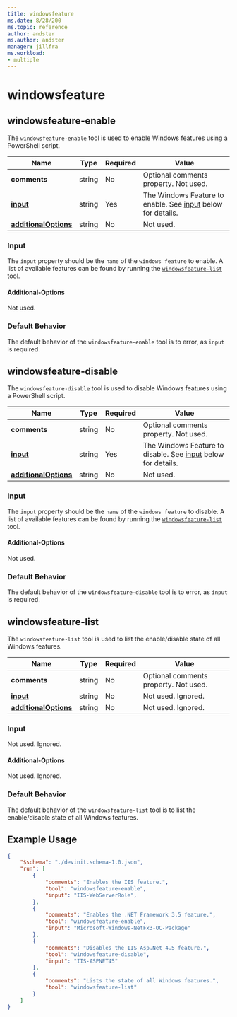 ```yaml
---
title: windowsfeature
ms.date: 8/28/200
ms.topic: reference
author: andster
ms.author: andster
manager: jillfra
ms.workload:
- multiple
---
```

# windowsfeature

## windowsfeature-enable
The `windowsfeature-enable` tool is used to enable Windows features using a PowerShell script.

| Name                                             | Type   | Required | Value                                                                 |
|--------------------------------------------------|--------|----------|-----------------------------------------------------------------------|
| **comments**                                     | string | No       | Optional comments property. Not used.                                 |
| [**input**](#input)                              | string | Yes      | The Windows Feature to enable. See [input](#input) below for details. |
| [**additionalOptions**](#Additional-Options)     | string | No       | Not used.                                                             |
### Input
The `input` property should be the `name` of the `windows feature` to enable. A list of available features can be found by running the [`windowsfeature-list`](#windowsfeature-list) tool.
#### Additional-Options
Not used.
### Default Behavior
The default behavior of the `windowsfeature-enable` tool is to error, as `input` is required.

## windowsfeature-disable
The `windowsfeature-disable` tool is used to disable Windows features using a PowerShell script.

| Name                                             | Type   | Required | Value                                                                                   |
|--------------------------------------------------|--------|----------|------------------------------------------------------------------------|
| **comments**                                     | string | No       | Optional comments property. Not used.                                  |
| [**input**](#input)                              | string | Yes      | The Windows Feature to disable. See [input](#input) below for details. |
| [**additionalOptions**](#Additional-Options)     | string | No       | Not used.                                                              |
### Input
The `input` property should be the `name` of the `windows feature` to disable. A list of available features can be found by running the [`windowsfeature-list`](#windowsfeature-list) tool.
#### Additional-Options
Not used. 
### Default Behavior
The default behavior of the `windowsfeature-disable` tool is to error, as `input` is required.

## windowsfeature-list
The `windowsfeature-list` tool is used to list the enable/disable state of all Windows features.

| Name                                             | Type   | Required | Value                                      |
|--------------------------------------------------|--------|----------|--------------------------------------------|
| **comments**                                     | string | No       | Optional comments property. Not used.      |
| [**input**](#input)                              | string | No       | Not used. Ignored.                         |
| [**additionalOptions**](#Additional-Options)     | string | No       | Not used. Ignored.                         |
### Input
Not used. Ignored.
#### Additional-Options
Not used. Ignored.
### Default Behavior
The default behavior of the `windowsfeature-list` tool is to list the enable/disable state of all Windows features.

## Example Usage
```json
{
    "$schema": "./devinit.schema-1.0.json",
    "run": [
        {
            "comments": "Enables the IIS feature.",
            "tool": "windowsfeature-enable",
            "input": "IIS-WebServerRole",
        },
        {
            "comments": "Enables the .NET Framework 3.5 feature.",
            "tool": "windowsfeature-enable",
            "input": "Microsoft-Windows-NetFx3-OC-Package"
        },
        {
            "comments": "Disables the IIS Asp.Net 4.5 feature.",
            "tool": "windowsfeature-disable",
            "input": "IIS-ASPNET45"
        },
        {
            "comments": "Lists the state of all Windows features.",
            "tool": "windowsfeature-list"
        }
    ]
}
```
